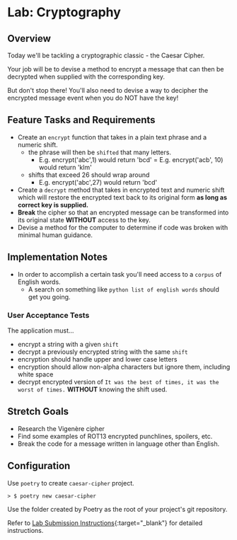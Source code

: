 # Lab: Cryptography

## Overview

Today we'll be tackling a cryptographic classic - the Caesar Cipher.

Your job will be to devise a method to encrypt a message that can then be decrypted when supplied with the corresponding key.

But don't stop there! You'll also need to devise a way to decipher the encrypted message event when you do NOT have the key!

## Feature Tasks and Requirements

- Create an `encrypt` function that takes in a plain text phrase and a numeric shift.
  - the phrase will then be `shifted` that many letters.
    - E.g. encrypt('abc',1) would return 'bcd'
    = E.g. encrypt('acb', 10) would return 'klm'
  - shifts that exceed 26 should wrap around
    - E.g. encrypt('abc',27) would return 'bcd'
- Create a `decrypt` method that takes in encrypted text and numeric shift which will restore the encrypted text back to its original form **as long as correct key is supplied.**
- **Break** the cipher so that an encrypted message can be transformed into its original state **WITHOUT** access to the key.
- Devise a method for the computer to determine if code was broken with minimal human guidance.

## Implementation Notes

- In order to accomplish a certain task you'll need access to a `corpus` of English words.
  - A search on something like `python list of english words` should get you going.


### User Acceptance Tests

The application must...

- encrypt a string with a given `shift`
- decrypt a previously encrypted string with the same `shift`
- encryption should handle upper and lower case letters
- encryption should allow non-alpha characters but ignore them, including white space
- decrypt encrypted version of `It was the best of times, it was the worst of times.` **WITHOUT** knowing the shift used.

## Stretch Goals

- Research the Vigenère cipher
- Find some examples of ROT13 encrypted punchlines, spoilers, etc.
- Break the code for a message written in language other than English.


## Configuration

Use `poetry` to create `caesar-cipher` project.

```console
> $ poetry new caesar-cipher
```

Use the folder created by Poetry as the root of your project's git repository.

Refer to [Lab Submission Instructions](../../../reference/submission-instructions/labs/){:target="_blank"} for detailed instructions.
